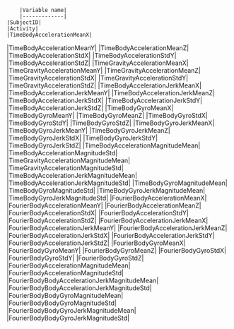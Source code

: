 
        |Variable name|
        |-------------|
	|SubjectID|
	|Activity|
	|TimeBodyAccelerationMeanX|
   |TimeBodyAccelerationMeanY|
	|TimeBodyAccelerationMeanZ|
	|TimeBodyAccelerationStdX|
	|TimeBodyAccelerationStdY|
	|TimeBodyAccelerationStdZ|
	|TimeGravityAccelerationMeanX|
	|TimeGravityAccelerationMeanY|
	|TimeGravityAccelerationMeanZ|
	|TimeGravityAccelerationStdX|
	|TimeGravityAccelerationStdY|
	|TimeGravityAccelerationStdZ|
	|TimeBodyAccelerationJerkMeanX|
	|TimeBodyAccelerationJerkMeanY|
	|TimeBodyAccelerationJerkMeanZ|
	|TimeBodyAccelerationJerkStdX|
	|TimeBodyAccelerationJerkStdY|
	|TimeBodyAccelerationJerkStdZ|
	|TimeBodyGyroMeanX|
	|TimeBodyGyroMeanY|
	|TimeBodyGyroMeanZ|
	|TimeBodyGyroStdX|
	|TimeBodyGyroStdY|
	|TimeBodyGyroStdZ|
	|TimeBodyGyroJerkMeanX|
	|TimeBodyGyroJerkMeanY|
	|TimeBodyGyroJerkMeanZ|
	|TimeBodyGyroJerkStdX|
	|TimeBodyGyroJerkStdY|
	|TimeBodyGyroJerkStdZ|
	|TimeBodyAccelerationMagnitudeMean|
	|TimeBodyAccelerationMagnitudeStd|
	|TimeGravityAccelerationMagnitudeMean|
	|TimeGravityAccelerationMagnitudeStd|
	|TimeBodyAccelerationJerkMagnitudeMean|
	|TimeBodyAccelerationJerkMagnitudeStd|
	|TimeBodyGyroMagnitudeMean|
	|TimeBodyGyroMagnitudeStd|
	|TimeBodyGyroJerkMagnitudeMean|
	|TimeBodyGyroJerkMagnitudeStd|
	|FourierBodyAccelerationMeanX|
	|FourierBodyAccelerationMeanY|
	|FourierBodyAccelerationMeanZ|
	|FourierBodyAccelerationStdX|
	|FourierBodyAccelerationStdY|
	|FourierBodyAccelerationStdZ|
	|FourierBodyAccelerationJerkMeanX|
	|FourierBodyAccelerationJerkMeanY|
	|FourierBodyAccelerationJerkMeanZ|
	|FourierBodyAccelerationJerkStdX|
	|FourierBodyAccelerationJerkStdY|
	|FourierBodyAccelerationJerkStdZ|
	|FourierBodyGyroMeanX|
	|FourierBodyGyroMeanY|
	|FourierBodyGyroMeanZ|
	|FourierBodyGyroStdX|
	|FourierBodyGyroStdY|
	|FourierBodyGyroStdZ|
	|FourierBodyAccelerationMagnitudeMean|
	|FourierBodyAccelerationMagnitudeStd|
	|FourierBodyBodyAccelerationJerkMagnitudeMean|
	|FourierBodyBodyAccelerationJerkMagnitudeStd|
	|FourierBodyBodyGyroMagnitudeMean|
	|FourierBodyBodyGyroMagnitudeStd|
	|FourierBodyBodyGyroJerkMagnitudeMean|
	|FourierBodyBodyGyroJerkMagnitudeStd|
	
